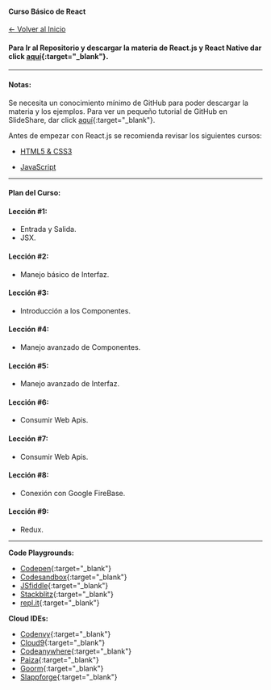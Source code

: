 
#### Curso Básico de React

[<- Volver al Inicio](https://profesantiago.github.io) 

#### Para Ir al Repositorio y descargar la materia de React.js y React Native dar click [aquí](https://github.com/ProfeSantiago/ReactJS){:target="_blank"}. 

<hr/>

#### Notas:
Se necesita un conocimiento mínimo de GitHub para poder descargar la materia y los ejemplos.
Para ver un pequeño tutorial de GitHub en SlideShare, dar click [aquí](https://www.slideshare.net/santiagorodriguezpaniagua/git-hub-amp-github-desktop-2019){:target="_blank"}. 

Antes de empezar con React.js se recomienda revisar los siguientes cursos:

- [HTML5 & CSS3](https://profesantiago.github.io/HTMLCSS)

- [JavaScript](https://profesantiago.github.io/JavaScript)


<hr/>

#### Plan del Curso:

#### Lección #1:
* Entrada y Salida.
* JSX.

#### Lección #2:
* Manejo básico de Interfaz.

#### Lección #3:
* Introducción a los Componentes.

#### Lección #4:
* Manejo avanzado de Componentes.

#### Lección #5:
* Manejo avanzado de Interfaz.

#### Lección #6:
* Consumir Web Apis.

#### Lección #7:
* Consumir Web Apis.

#### Lección #8:
* Conexión con Google FireBase.

#### Lección #9:
* Redux.

<hr/>

**Code Playgrounds:**
- [Codepen](https://codepen.io/){:target="_blank"}
- [Codesandbox](https://codesandbox.io){:target="_blank"}
- [JSfiddle](https://jsfiddle.net/){:target="_blank"}
- [Stackblitz](https://stackblitz.com/){:target="_blank"}
- [repl.it](https://repl.it/languages){:target="_blank"}

**Cloud IDEs:**
- [Codenvy](https://codenvy.io/){:target="_blank"}
- [Cloud9](https://c9.io){:target="_blank"}
- [Codeanywhere](https://codeanywhere.com/){:target="_blank"}
- [Paiza](https://paiza.io/es){:target="_blank"}
- [Goorm](https://www.goorm.io/){:target="_blank"}
- [Slappforge](https://slappforge.com/){:target="_blank"}
